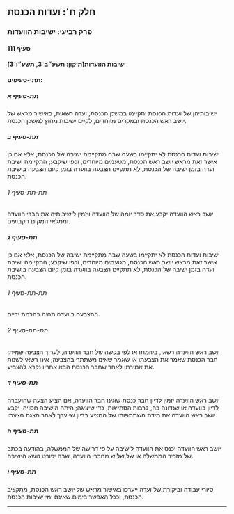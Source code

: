 ## חלק ח׳: ועדות הכנסת

### פרק רביעי: ישיבות הוועדות

#### סעיף 111

**ישיבות הוועדות[תיקון: תשע״ב־3, תשע״ו־3]**



#### תתי-סעיפים:

##### תת-סעיף א

ישיבותיהן 
של ועדות הכנסת יתקיימו במשכן הכנסת; ועדה רשאית, באישור מראש של יושב ראש 
הכנסת ובמקרים מיוחדים, לקיים ישיבות מחוץ למשכן הכנסת.

##### תת-סעיף ב

ישיבות 
ועדות הכנסת לא יתקיימו בשעה שבה מתקיימת ישיבה של הכנסת, אלא אם כן אישר 
זאת מראש יושב ראש הכנסת, מטעמים מיוחדים, וכפי שיקבע; התקיימה ישיבת ועדה 
בזמן ישיבה של הכנסת, לא תתקיים הצבעה בוועדה בזמן קיום הצבעה בישיבת 
הכנסת.

###### תת-תת-סעיף 1

יושב ראש הוועדה יקבע את סדר יומה של הוועדה ויזמין לישיבותיה את חברי הוועדה וממלאי המקום הקבועים.

##### תת-סעיף ג

ישיבות 
ועדות הכנסת לא יתקיימו בשעה שבה מתקיימת ישיבה של הכנסת, אלא אם כן אישר 
זאת מראש יושב ראש הכנסת, מטעמים מיוחדים, וכפי שיקבע; התקיימה ישיבת ועדה 
בזמן ישיבה של הכנסת, לא תתקיים הצבעה בוועדה בזמן קיום הצבעה בישיבת 
הכנסת.

###### תת-תת-סעיף 1

ההצבעה בוועדה תהיה בהרמת ידיים.

###### תת-תת-סעיף 2

יושב ראש 
הוועדה רשאי, ביוזמתו או לפי בקשה של חבר הוועדה, לערוך הצבעה שמית; חבר 
הכנסת שאמר את הצבעתו או שאמר שאינו משתתף בהצבעה, אינו רשאי לשנות את 
אמירתו לאחר שחבר הכנסת הבא אחריו נקרא להצביע.

##### תת-סעיף ד

יושב ראש 
הוועדה יזמין לדיון חבר כנסת שאינו חבר הוועדה, אם הציע הצעה שהועברה לדיון
 בוועדה או שנדונה בה, לרבות הסתייגות, כדי שיציגה; היתה הישיבה חסויה, 
יקבע יושב ראש הוועדה את מידת השתתפותו של המציע בדיון שייערך לאחר הצגת 
הצעתו.

##### תת-סעיף ה

יושב ראש 
הוועדה יכנס את הוועדה לישיבה על פי דרישה של הממשלה, בהודעה בכתב של מזכיר
 הממשלה או של שליש מחברי הוועדה, שבה יפורט נושא הישיבה.

##### תת-סעיף ו

סיורי עבודה וביקורת של ועדה ייערכו באישור מראש של יושב ראש הכנסת, מתקציב הכנסת, וככל האפשר בימים שאינם ימי ישיבות הכנסת.

----

